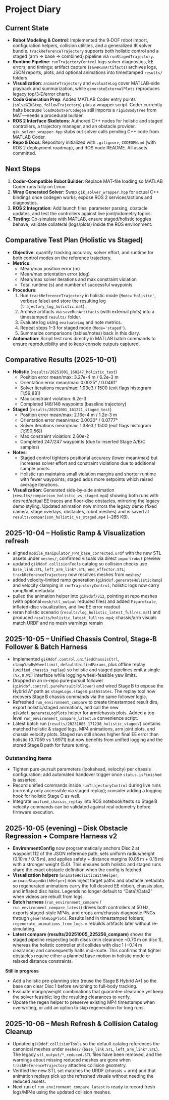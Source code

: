 # Project Diary

## Current State
- **Robot Modeling & Control**: Implemented the 9‑DOF robot import, configuration helpers, collision utilities, and a generalized IK solver bundle. `trackReferenceTrajectory` supports both holistic control and a staged (arm → base → combined) pipeline via `runStagedTrajectory`.
- **Runtime Pipeline**: `runTrajectoryControl` logs solver diagnostics, EE errors, and timings; artifact capture (`saveRunArtifacts`) archives logs, JSON reports, plots, and optional animations into timestamped `results/` folders.
- **Visualization**: `animateTrajectory` and `evaluateLog` cover MATLAB-side playback and summarization, while `generateExternalPlots` reproduces legacy top/3‑D/error charts.
- **Code Generation Prep**: Added MATLAB Coder entry points (`solveGIKStep`, `followTrajectory`) plus a wrapper script. Coder currently halts because `loadRobotForCodegen` still imports a `rigidBodyTree` from MAT—needs a procedural builder.
- **ROS 2 Interface Skeletons**: Authored C++ nodes for holistic and staged controllers, a trajectory manager, and an obstacle provider. `gik_solver_wrapper.hpp` stubs out solver calls pending C++ code from MATLAB Coder.
- **Repo & Docs**: Repository initialized with `.gitignore`, `CODEGEN.md` (with ROS 2 deployment roadmap), and ROS node README. All assets committed.

## Next Steps
1. **Coder-Compatible Robot Builder**: Replace MAT-file loading so MATLAB Coder runs fully on Linux.
2. **Wrap Generated Solver**: Swap `gik_solver_wrapper.hpp` for actual C++ bindings once codegen works; expose ROS 2 services/actions and diagnostics.
3. **ROS 2 Integration**: Add launch files, parameter parsing, obstacle updates, and test the controllers against live joint/odometry topics.
4. **Testing**: Co-simulate with MATLAB, ensure staged/holistic toggles behave, validate collateral (logs/plots) inside the ROS environment.

## Comparative Test Plan (Holistic vs Staged)
- **Objective**: quantify tracking accuracy, solver effort, and runtime for both control modes on the reference trajectory.
- **Metrics**:
  - Mean/max position error (m)
  - Mean/max orientation error (deg)
  - Mean/max solver iterations and max constraint violation
  - Total runtime (s) and number of successful waypoints
- **Procedure**:
  1. Run `trackReferenceTrajectory` in holistic mode (`Mode='holistic'`, verbose false) and store the resulting log (`trajectory_log_holistic.mat`).
  2. Archive artifacts via `saveRunArtifacts` (with external plots) into a timestamped `results/` folder.
  3. Evaluate log using `evaluateLog` and note metrics.
  4. Repeat steps 1–3 for staged mode (`Mode='staged'`).
  5. Summarize comparisons (tables/notes) back in this diary.
- **Automation**: Script test runs directly in MATLAB batch commands to ensure reproducibility and to keep console outputs captured.

## Comparative Results (2025-10-01)
- **Holistic** (`results/20251001_160247_holistic_test`)
  - Position error mean/max: 3.27e-4 m / 6.2e-3 m
  - Orientation error mean/max: 0.0025° / 0.0461°
  - Solver iterations mean/max: 1.03e3 / 1500 (exit flags histogram [1;59;88])
  - Max constraint violation: 6.2e-3
  - Completed 148/148 waypoints (baseline trajectory)
- **Staged** (`results/20251001_161221_staged_test`)
  - Position error mean/max: 2.16e-4 m / 1.2e-3 m
  - Orientation error mean/max: 0.0030° / 0.0777°
  - Solver iterations mean/max: 1.38e3 / 1500 (exit flags histogram [1;190;56])
  - Max constraint violation: 2.60e-2
  - Completed 247/247 waypoints (due to inserted Stage A/B/C samples)
- **Notes**:
  - Staged control tightens positional accuracy (lower mean/max) but increases solver effort and constraint violations due to additional sample points.
  - Holistic run maintains small violation margins and shorter runtime with fewer waypoints; staged adds more setpoints which raised average iterations.
- **Visualization**: Generated side-by-side animation (`results/comparison_holistic_vs_staged.mp4`) showing both runs with desired/actual EE traces and floor-disc obstacles, mirroring the legacy demo styling.
  Updated animation now mirrors the legacy demo (fixed camera, stage overlays, obstacles, robot meshes) and is saved at `results/comparison_holistic_vs_staged.mp4` (~265 KB).

## 2025-10-04 – Holistic Ramp & Visualization refresh

- aligned `mobile_manipulator_PPR_base_corrected.urdf` with the new STL assets under `meshes/`; confirmed visuals via direct `importrobot` preview
- updated `gik9dof.collisionTools` catalog so collision checks use `base_link.STL`, `left_arm_link*.STL`, `end_effector.STL`; `trackReferenceTrajectory` now resolves meshes from `meshes/`
- added velocity-limited ramp generation (`gik9dof.generateHolisticRamp`) and velocity clamping in `runTrajectoryControl`; holistic logs now carry ramp/limit metadata
- pulled the animation helper into `gik9dof/viz`, pointing at repo meshes (with optional `mesh/stl_output` reduced files) and added `FigureScale`, inflated-disc visualization, and live EE error readout
- reran holistic scenario (`results/log_holistic_latest_fullres.mat`) and produced `results/holistic_latest_fullres.mp4`; chassis/arm visuals match URDF and no mesh warnings remain

## 2025-10-05 – Unified Chassis Control, Stage-B Follower & Batch Harness

- Implemented `gik9dof.control.unifiedChassisCtrl`, `clampYawByWheelLimit`, `defaultUnifiedParams`, plus offline replay (`unified_chassis_replay`) so holistic and staged pipelines emit a single `(Vx,0,Wz)` interface while logging wheel-feasible yaw limits.
- Dropped in an in-repo pure‑pursuit follower (`gik9dof.control.purePursuitFollower`) and wired Stage B to expose the Hybrid A* path as `stageLogs.stageB.pathStates`. The replay tool now recovers Stage B chassis commands via the same follower logic.
- Refreshed `run_environment_compare` to create timestamped result dirs, export holistic/staged animations, and call the new `gik9dof.generateLogPlots` helper for arm/chassis plots. Added a top-level `run_environment_compare_latest.m` convenience script.
- Latest batch run (`results/20251005_171238_holistic_staged/`) contains matched holistic & staged logs, MP4 animations, arm joint plots, and chassis velocity plots. Staged run still shows higher final EE error than holistic (0.7059 vs 1.6971) but now benefits from unified logging and the stored Stage B path for future tuning.

### Outstanding Items
- Tighten pure-pursuit parameters (lookahead, velocity) per chassis configuration; add automated handover trigger once `status.isFinished` is asserted.
- Record unified commands inside `runTrajectoryControl` during live runs (currently only accessible via staged replay); consider adding a logging hook for holistic Stage C as well.
- Integrate `unified_chassis_replay` into ROS notebook/tests so Stage B velocity commands can be validated against real odometry before firmware execution.

## 2025-10-05 (evening) – Disk Obstacle Regression + Compare Harness v2

- **EnvironmentConfig** now programmatically anchors Disc 2 at waypoint 112 of the JSON reference path, sets uniform radius/height (0.10 m / 0.15 m), and applies safety + distance margins (0.05 m + 0.15 m) with a stronger weight (5.0). This ensures both holistic and staged runs share the exact obstacle definition when the config is fetched.
- **Visualization helpers** (`animateHolisticWithHelper`, `animateStagedWithHelper`) now inject target paths and obstacle metadata so regenerated animations carry the full desired EE ribbon, chassis plan, and inflated disc halos. Legends no longer default to “Data1/Data2” when videos are rebuilt from logs.
- **Batch harness** (`run_environment_compare` / `run_environment_compare_latest`) drives both controllers at 50 Hz, exports staged-style MP4s, and drops arm/chassis diagnostic PNGs through `generateLogPlots`. Results land in timestamped folders; `regenerate_animations_from_logs.m` rebuilds artifacts later without re-simulating.
- **Latest compare (results/20251005_225256_compare)** shows the staged pipeline respecting both discs (min clearance ~0.70 m on disc 1), whereas the holistic controller still collides with disc 1 (−0.14 m clearance) and consequently halts mid-route. This confirms that tighter obstacles require either a planned base motion in holistic mode or relaxed distance constraints.

**Still in progress**
- Add a holistic pre-planning step (reuse the Stage B Hybrid A*) so the base can clear Disc 1 before switching to full-body tracking.
- Evaluate margin/weight combinations that guarantee clearance yet keep the solver feasible; log the resulting clearances to verify.
- Update the regen helper to preserve existing MP4 timestamps when overwriting, or add an option to skip regeneration for long runs.

## 2025-10-06 – Mesh Refresh & Collision Catalog Cleanup

- Updated `gik9dof.collisionTools` so the default catalog references the canonical meshes under `meshes/` (`base_link.STL`, `left_arm_link*.STL`). The legacy `stl_output/*_reduced.STL` files have been removed, and the warnings about missing reduced meshes are gone when `trackReferenceTrajectory` attaches collision geometry.
- Verified the new STL set matches the URDF (chassis + arm) and that animation replays pick up the refreshed visuals without needing the reduced assets.
- Next run of `run_environment_compare_latest` is ready to record fresh logs/MP4s using the updated collision meshes.
